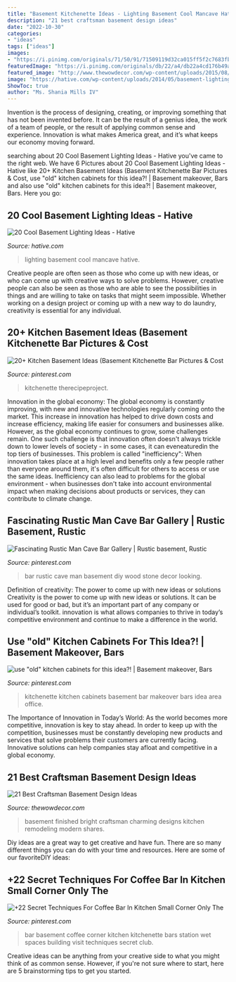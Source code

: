 ```yaml
---
title: "Basement Kitchenette Ideas - Lighting Basement Cool Mancave Hative"
description: "21 best craftsman basement design ideas"
date: "2022-10-30"
categories:
- "ideas"
tags: ["ideas"]
images:
- "https://i.pinimg.com/originals/71/50/91/71509119d32ca015ff5f2c7683fbf31e.jpg"
featuredImage: "https://i.pinimg.com/originals/db/22/a4/db22a4cd176b49a7a9064e7070a6aa84.jpg"
featured_image: "http://www.thewowdecor.com/wp-content/uploads/2015/08/Modern-Kitchen-Design-Basement-Remodeling-IdeasLuxury-Basement-Ideas-Stunning-basement-dehumidifier-Craftsman-Style.jpg"
image: "https://hative.com/wp-content/uploads/2014/05/basement-lighting-ideas/17-mancave-lighting.jpg"
ShowToc: true
author: "Ms. Shania Mills IV"
---
```



Invention is the process of designing, creating, or improving something that has not been invented before. It can be the result of a genius idea, the work of a team of people, or the result of applying common sense and experience. Innovation is what makes America great, and it’s what keeps our economy moving forward.

	

		
searching about 20 Cool Basement Lighting Ideas - Hative you've came to the right web. We have 6 Pictures about 20 Cool Basement Lighting Ideas - Hative like 20+ Kitchen Basement Ideas (Basement Kitchenette Bar Pictures &amp; Cost, use &quot;old&quot; kitchen cabinets for this idea?! | Basement makeover, Bars and also use &quot;old&quot; kitchen cabinets for this idea?! | Basement makeover, Bars. Here you go:
		
    
## 20 Cool Basement Lighting Ideas - Hative

<img loading=lazy src="https://hative.com/wp-content/uploads/2014/05/basement-lighting-ideas/17-mancave-lighting.jpg" onerror="this.onerror=null;this.src='https://tse4.mm.bing.net/th?id=OIP.Lv5P2XWwy28z3Ls7FBCDywHaJ4&amp;pid=15.1';" alt="20 Cool Basement Lighting Ideas - Hative">

_Source: hative.com_

>lighting basement cool mancave hative. 

	

Creative people are often seen as those who come up with new ideas, or who can come up with creative ways to solve problems. However, creative people can also be seen as those who are able to see the possibilities in things and are willing to take on tasks that might seem impossible. Whether working on a design project or coming up with a new way to do laundry, creativity is essential for any individual.

    
## 20+ Kitchen Basement Ideas (Basement Kitchenette Bar Pictures &amp; Cost

<img loading=lazy src="https://i.pinimg.com/originals/db/22/a4/db22a4cd176b49a7a9064e7070a6aa84.jpg" onerror="this.onerror=null;this.src='https://tse4.mm.bing.net/th?id=OIP.SpOcGuR4yYwtmGceSDV7qQHaLG&amp;pid=15.1';" alt="20+ Kitchen Basement Ideas (Basement Kitchenette Bar Pictures &amp; Cost">

_Source: pinterest.com_

>kitchenette therecipeproject. 

	

Innovation in the global economy:
The global economy is constantly improving, with new and innovative technologies regularly coming onto the market. This increase in innovation has helped to drive down costs and increase efficiency, making life easier for consumers and businesses alike. However, as the global economy continues to grow, some challenges remain. One such challenge is that innovation often doesn't always trickle down to lower levels of society - in some cases, it can eveneaturedin the top tiers of businesses. This problem is called "inefficiency": When innovation takes place at a high level and benefits only a few people rather than everyone around them, it's often difficult for others to access or use the same ideas. Inefficiency can also lead to problems for the global environment - when businesses don't take into account environmental impact when making decisions about products or services, they can contribute to climate change.

    
## Fascinating Rustic Man Cave Bar Gallery | Rustic Basement, Rustic

<img loading=lazy src="https://i.pinimg.com/originals/71/50/91/71509119d32ca015ff5f2c7683fbf31e.jpg" onerror="this.onerror=null;this.src='https://tse3.mm.bing.net/th?id=OIP.OVbCnfaCIwDbpYJQ8S1RzAHaFo&amp;pid=15.1';" alt="Fascinating Rustic Man Cave Bar Gallery | Rustic basement, Rustic">

_Source: pinterest.com_

>bar rustic cave man basement diy wood stone decor looking. 

	

Definition of creativity: The power to come up with new ideas or solutions
Creativity is the power to come up with new ideas or solutions. It can be used for good or bad, but it’s an important part of any company or individual’s toolkit. innovation is what allows companies to thrive in today’s competitive environment and continue to make a difference in the world.

    
## Use &quot;old&quot; Kitchen Cabinets For This Idea?! | Basement Makeover, Bars

<img loading=lazy src="https://i.pinimg.com/originals/fe/e3/f4/fee3f490498b6947175ce4c9509d0395.jpg" onerror="this.onerror=null;this.src='https://tse4.mm.bing.net/th?id=OIP.YwFcSMAb14cKl9CdK1U-ywHaJ4&amp;pid=15.1';" alt="use &quot;old&quot; kitchen cabinets for this idea?! | Basement makeover, Bars">

_Source: pinterest.com_

>kitchenette kitchen cabinets basement bar makeover bars idea area office. 

	

The Importance of Innovation in Today’s World:
As the world becomes more competitive, innovation is key to stay ahead. In order to keep up with the competition, businesses must be constantly developing new products and services that solve problems their customers are currently facing. Innovative solutions can help companies stay afloat and competitive in a global economy.

    
## 21 Best Craftsman Basement Design Ideas

<img loading=lazy src="http://www.thewowdecor.com/wp-content/uploads/2015/08/Modern-Kitchen-Design-Basement-Remodeling-IdeasLuxury-Basement-Ideas-Stunning-basement-dehumidifier-Craftsman-Style.jpg" onerror="this.onerror=null;this.src='https://tse1.mm.bing.net/th?id=OIP.vN62O_TFz9ZOxTUtcmc_JAHaFj&amp;pid=15.1';" alt="21 Best Craftsman Basement Design Ideas">

_Source: thewowdecor.com_

>basement finished bright craftsman charming designs kitchen remodeling modern shares. 

	

Diy ideas are a great way to get creative and have fun. There are so many different things you can do with your time and resources. Here are some of our favoriteDIY ideas:

    
## +22 Secret Techniques For Coffee Bar In Kitchen Small Corner Only The

<img loading=lazy src="https://i.pinimg.com/originals/26/0a/62/260a62728a3283d235c264b8a920ec69.jpg" onerror="this.onerror=null;this.src='https://tse2.mm.bing.net/th?id=OIP.cbOs4F1-v2_JCeJQ0MwCkwHaJ3&amp;pid=15.1';" alt="+22 Secret Techniques For Coffee Bar In Kitchen Small Corner Only The">

_Source: pinterest.com_

>bar basement coffee corner kitchen kitchenette bars station wet spaces building visit techniques secret club. 

	

Creative ideas can be anything from your creative side to what you might think of as common sense. However, if you're not sure where to start, here are 5 brainstorming tips to get you started.

